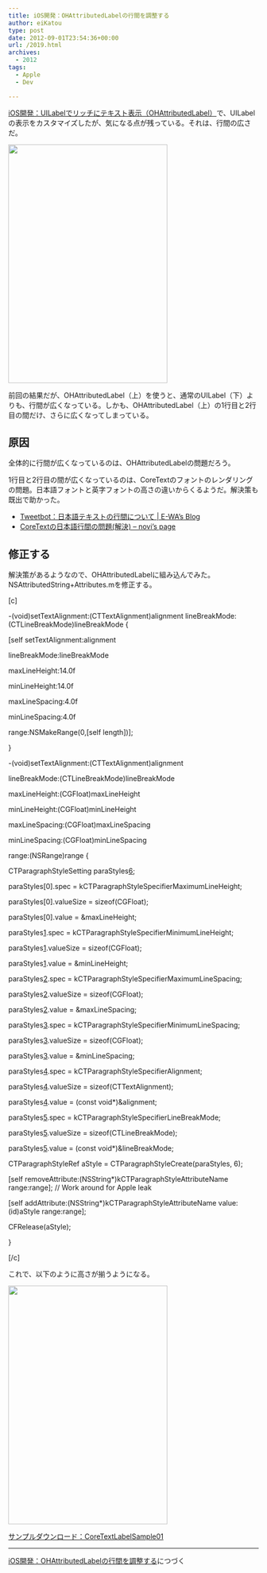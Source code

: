 ```yaml
---
title: iOS開発：OHAttributedLabelの行間を調整する
author: eiKatou
type: post
date: 2012-09-01T23:54:36+00:00
url: /2019.html
archives:
  - 2012
tags:
  - Apple
  - Dev

---
```

[iOS開発：UILabelでリッチにテキスト表示（OHAttributedLabel）][1]で、UILabelの表示をカスタマイズしたが、気になる点が残っている。それは、行間の広さだ。

[<img src="./uploads/2012/08/CoreTextLabelSample01.png" alt="" title="CoreTextLabelSample01" width="320" height="480" class="alignnone size-full wp-image-2000" srcset="./uploads/2012/08/CoreTextLabelSample01.png 320w, ./uploads/2012/08/CoreTextLabelSample01-200x300.png 200w" sizes="(max-width: 320px) 100vw, 320px" />][2]
  
前回の結果だが、OHAttributedLabel（上）を使うと、通常のUILabel（下）よりも、行間が広くなっている。しかも、OHAttributedLabel（上）の1行目と2行目の間だけ、さらに広くなってしまっている。

<!--more-->

## 原因

全体的に行間が広くなっているのは、OHAttributedLabelの問題だろう。

1行目と2行目の間が広くなっているのは、CoreTextのフォントのレンダリングの問題。日本語フォントと英字フォントの高さの違いからくるようだ。解決策も既出で助かった。

  * [Tweetbot：日本語テキストの行間について | E-WA’s Blog][3]
  * [CoreTextの日本語行間の問題(解決) &#8211; novi&#8217;s page][4]

## 修正する

解決策があるようなので、OHAttributedLabelに組み込んでみた。NSAttributedString+Attributes.mを修正する。

[c]
  
-(void)setTextAlignment:(CTTextAlignment)alignment lineBreakMode:(CTLineBreakMode)lineBreakMode {
	  
[self setTextAlignment:alignment
               
lineBreakMode:lineBreakMode
               
maxLineHeight:14.0f
               
minLineHeight:14.0f
              
maxLineSpacing:4.0f
              
minLineSpacing:4.0f
                       
range:NSMakeRange(0,[self length])];
  
}

-(void)setTextAlignment:(CTTextAlignment)alignment
            
lineBreakMode:(CTLineBreakMode)lineBreakMode
            
maxLineHeight:(CGFloat)maxLineHeight
            
minLineHeight:(CGFloat)minLineHeight
           
maxLineSpacing:(CGFloat)maxLineSpacing
           
minLineSpacing:(CGFloat)minLineSpacing
                    
range:(NSRange)range {

CTParagraphStyleSetting paraStyles[6];

paraStyles[0].spec = kCTParagraphStyleSpecifierMaximumLineHeight;
	  
paraStyles[0].valueSize = sizeof(CGFloat);
	  
paraStyles[0].value = &maxLineHeight;

paraStyles[1].spec = kCTParagraphStyleSpecifierMinimumLineHeight;
	  
paraStyles[1].valueSize = sizeof(CGFloat);
	  
paraStyles[1].value = &minLineHeight;

paraStyles[2].spec = kCTParagraphStyleSpecifierMaximumLineSpacing;
	  
paraStyles[2].valueSize = sizeof(CGFloat);
	  
paraStyles[2].value = &maxLineSpacing;

paraStyles[3].spec = kCTParagraphStyleSpecifierMinimumLineSpacing;
	  
paraStyles[3].valueSize = sizeof(CGFloat);
	  
paraStyles[3].value = &minLineSpacing;

paraStyles[4].spec = kCTParagraphStyleSpecifierAlignment;
	  
paraStyles[4].valueSize = sizeof(CTTextAlignment);
	  
paraStyles[4].value = (const void*)&alignment;

paraStyles[5].spec = kCTParagraphStyleSpecifierLineBreakMode;
	  
paraStyles[5].valueSize = sizeof(CTLineBreakMode);
	  
paraStyles[5].value = (const void*)&lineBreakMode;

CTParagraphStyleRef aStyle = CTParagraphStyleCreate(paraStyles, 6);
	  
[self removeAttribute:(NSString*)kCTParagraphStyleAttributeName range:range]; // Work around for Apple leak
	  
[self addAttribute:(NSString*)kCTParagraphStyleAttributeName value:(id)aStyle range:range];
	  
CFRelease(aStyle);
  
}
  
[/c]

これで、以下のように高さが揃うようになる。
  
[<img src="./uploads/2012/09/20120902b.png" alt="" title="20120902b" width="320" height="480" class="alignnone size-full wp-image-2034" srcset="./uploads/2012/09/20120902b.png 320w, ./uploads/2012/09/20120902b-200x300.png 200w" sizes="(max-width: 320px) 100vw, 320px" />][5]

[サンプルダウンロード：CoreTextLabelSample01][6] 

* * *

[iOS開発：OHAttributedLabelの行間を調整する][7]につづく

 [1]: http://eikatou.net/blog/2012/08/ios_rich_uilabel_1/
 [2]: ./uploads/2012/08/CoreTextLabelSample01.png
 [3]: http://ewa4618.vjck.com/2011/07/05/tweetbot%EF%BC%9A%E6%97%A5%E6%9C%AC%E8%AA%9E%E3%83%86%E3%82%AD%E3%82%B9%E3%83%88%E3%81%AE%E8%A1%8C%E9%96%93%E3%81%AB%E3%81%A4%E3%81%84%E3%81%A6/
 [4]: http://novis.jimdo.com/2011/07/02/coretext%E3%81%AE%E6%97%A5%E6%9C%AC%E8%AA%9E%E8%A1%8C%E9%96%93%E3%81%AE%E5%95%8F%E9%A1%8C-%E8%A7%A3%E6%B1%BA/
 [5]: ./uploads/2012/09/20120902b.png
 [6]: ./uploads/2012/09/CoreTextLabelSample01.zip
 [7]: http://eikatou.net/blog/2012/09/ios_rich_uilabel_2/
